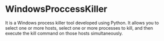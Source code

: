 # WindowsProccessKiller
It is a Windows process killer tool developed using Python. It allows you to select one or more hosts, select one or more processes to kill, and then execute the kill command on those hosts simultaneously.
